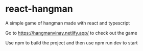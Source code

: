 # react-hangman
A simple game of hangman made with react and typescript

Go to https://hangmanvinay.netlify.app/ to check out the game

Use npm to build the project and then use npm run dev to start
